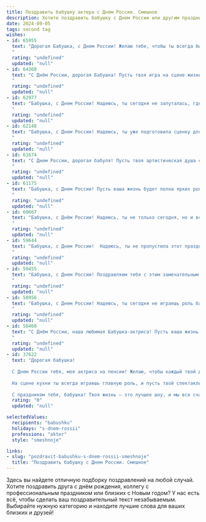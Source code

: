 ```yaml
---
title: Поздравить бабушку актера с Днем России. Смешное
description: Хотите поздравить бабушку с Днем России или другим праздником? Наш ИИ создаст незабываемое поздравление, а вы обязательно выделитесь среди других.  
date: 2024-09-05
tags: second tag
wishes:
- id: 65955
  text: "Дорогая Бабушка, с Днем России! Желаю тебе, чтобы ты всегда была в центре внимания, как настоящая звезда театра, и чтобы твои шутки, как и твои роли, всегда были в точку! 🎉🎭
  "
  rating: "undefined"
  updated: "null"
- id: 64360
  text: "С Днём России, дорогая Бабушка! Пусть твоя игра на сцене жизни будет всегда яркой, а овации - громкими!  Надеюсь, ты не забыла текст своей роли в этом грандиозном спектакле под названием \"Российская семья\"!
  "
  rating: "undefined"
  updated: "null"
- id: 62977
  text: "Бабушка, с Днем России! Надеюсь, ты сегодня не запуталась, где сцена, а где трибуна, и сыграла свою роль на празднике с блеском! Желаю тебе  ярких образов, громких аплодисментов  и  море позитивных эмоций! 😉
  "
  rating: "undefined"
  updated: "null"
- id: 62148
  text: "Бабушка, с Днем России! Надеюсь, ты уже подготовила сценку для парада на Красной площади? 😉  Желаю тебе море сил, чтобы играть на сцене жизни яркие и запоминающиеся роли! 🎭🎉
  "
  rating: "undefined"
  updated: "null"
- id: 61674
  text: "С Днем России, дорогая бабуля! Пусть твоя артистическая душа сияет ярче, чем праздничный салют, а харизма  —  сильнее, чем патриотические речи! 🇷🇺🎉😁
  "
  rating: "undefined"
  updated: "null"
- id: 61175
  text: "Бабушка, с Днем России! Пусть ваша жизнь будет полна ярких ролей, как в лучших спектаклях, и пусть сцена вашей жизни будет полна оваций и аплодисментов, а не только от внуков! 😉
  "
  rating: "undefined"
  updated: "null"
- id: 60667
  text: "Бабушка, с Днём России! Надеюсь, ты не только сегодня, но и всегда играешь главную роль в нашей семье! 😉
  "
  rating: "undefined"
  updated: "null"
- id: 59644
  text: "Бабушка, с Днем России!  Надеюсь, ты не пропустила этот праздничный день, пока играла роль \"строгой бабушки\" в нашем семейном спектакле! 😉  Пусть твоя жизнь всегда будет такой же яркой и  интересной, как сцена.
  "
  rating: "undefined"
  updated: "null"
- id: 59455
  text: "Бабушка, с Днем России! Поздравляем тебя с этим замечательным праздником, который, как и ты, всегда  в центре внимания, но при этом всегда остается настоящей звездой! 😉  Желаем тебе  крепкого здоровья,  ярких ролей  в жизни и  блестящих  выступлений  с внуками! 🎉
  "
  rating: "undefined"
  updated: "null"
- id: 58956
  text: "Бабушка, с Днем России! Надеюсь, ты сегодня не играешь роль бабушки-ягуды, а наслаждаешься праздником в роли самой обаятельной и харизматичной королевы страны!
  "
  rating: "undefined"
  updated: "null"
- id: 58460
  text: "С Днём России, наша любимая Бабушка-актриса! Пусть ваша жизнь будет полна ярких ролей, а овации зрителей греют вас теплее, чем июньское солнце!
  "
  rating: "undefined"
  updated: "null"
- id: 37622
  text: "Дорогая бабушка!
  
  С Днем России тебя, моя актриса на пенсии! Желаю, чтобы каждый твой день был как сценарий – с яркими событиями и смешными поворотами. Пусть твоя жизнь будет полна аплодисментов, а соседи – зрители в восторге от твоих кулинарных шедевров!
  
  На сцене кухни ты всегда играешь главную роль, и пусть твой спектакль будет без репетиций, а только с удачными моментами. Здоровья тебе, как множества шуток в твоем репертуаре, и счастья, как в комедии с хэппи-эндом.
  
  С праздником тебя, бабушка! Твоя жизнь – это лучшее шоу, и мы все счастливы быть твоими зрителями!"
  rating: "0"
  updated: "null"

selectedValues:
  recipients: "babushku"
  holidays: "s-dnem-rossii"
  professions: "akter"
  style: "smeshnoje"

links:
- slug: "pozdravit-babushku-s-dnem-rossii-smeshnoje"
  title: "Поздравить бабушку с Днем России. Смешное"
---
```


Здесь вы найдете отличную подборку поздравлений на любой случай. 
Хотите поздравить друга с днём рождения, коллегу с профессиональным праздником или близких с Новым годом? У нас есть всё, чтобы сделать ваш поздравительный текст незабываемым. Выбирайте нужную категорию и находите лучшие слова для ваших близких и друзей!
